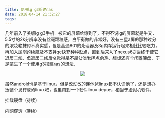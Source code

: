 ```yaml
---
title: 使用lg g3组建nas
date: 2018-04-14 21:32:27
tags:
---
```

几年前入了美版lg g3手机，被它的屏幕给惊到了，不得不说lg的屏幕就是牛叉，5.5寸的2k分辨率没有丝毫颗粒感，白平衡做的非常好，没有三星a屏的那种过分的浓妆艳抹的不真实感，但是高通801的处理器及3g内存运行起来相比比较吃力，再加入尿崩的续航及不支持qc快充种种缺点，直到后来入了nexus6之后终于使它退居二线，但退居二线后总觉得是不是让他发挥点余热，想想还有个闲置硬盘，于是蒙生了一个使用g3搭建nas的想法．

<div style="text-align: center">
	<img src="/image/nas/g3.jpg" style="max-width: 400px">
</div>

虽然android也是基于linux，但是改动改的连他爸linux都不认识他了，还是想办法装个发行版的linux吧，这里用到一个软件linux depoy，相当于虚拟机软件，




挂载硬盘（待续）



内网穿透（待续）

